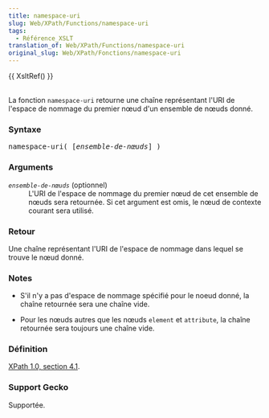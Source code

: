 ```yaml
---
title: namespace-uri
slug: Web/XPath/Functions/namespace-uri
tags:
  - Référence_XSLT
translation_of: Web/XPath/Functions/namespace-uri
original_slug: Web/XPath/Fonctions/namespace-uri
---
```

<p>
{{ XsltRef() }}
</p><p><br>
La fonction <code>namespace-uri</code> retourne une chaîne représentant l'URI de l'espace de nommage du premier nœud d'un ensemble de nœuds donné.
</p>
<h3 id="Syntaxe">Syntaxe </h3>
<pre class="eval">namespace-uri( [<i>ensemble-de-nœuds</i>] )
</pre>
<h3 id="Arguments"> Arguments </h3>
<dl><dt><code><i>ensemble-de-nœuds</i></code> (optionnel)
</dt><dd>L'URI de l'espace de nommage du premier nœud de cet ensemble de nœuds sera retournée. Si cet argument est omis, le nœud de contexte courant sera utilisé.
</dd></dl>
<h3 id="Retour"> Retour </h3>
<p>Une chaîne représentant l'URI de l'espace de nommage dans lequel se trouve le nœud donné.
</p>
<h3 id="Notes"> Notes </h3>
<ul><li> S'il n'y a pas d'espace de nommage spécifié pour le noeud donné, la chaîne retournée sera une chaîne vide.
</li></ul>
<ul><li> Pour les nœuds autres que les nœuds <code>element</code> et <code>attribute</code>, la chaîne retournée sera toujours une chaîne vide.
</li></ul>
<h3 id="D.C3.A9finition"> Définition </h3>
<p><a href="http://www.w3.org/TR/xpath#function-local-name">XPath 1.0, section 4.1</a>.
</p>
<h3 id="Support_Gecko"> Support Gecko </h3>
<p>Supportée.
</p>